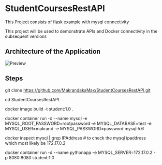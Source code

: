 # StudentCoursesRestAPI
This Project consists of flask example with mysql connectivity

This project will be used to demonstrate APIs and Docker connectivity in the subsequent versions

## Architecture of the Application
![Preview](./images/StudentFlaskAppArchitecture.png)

## Steps
git clone https://github.com/MakrandakaMax/StudentCoursesRestAPI.git

cd StudentCoursesRestAPI

docker image build -t student:1.0 .

docker container run -d --name mysql -e MYSQL_ROOT_PASSWORD=rootpassword -e MYSQL_DATABASE=test -e MYSQL_USER=makrand -e MYSQL_PASSWORD=password mysql:5.6

docker inspect mysql | grep IPAddress # to check the mysql ipaddress which most likely be 172.17.0.2

docker container run -d --name pythonapp -e MYSQL_SERVER=172.17.0.2 -p 8080:8080 student:1.0
